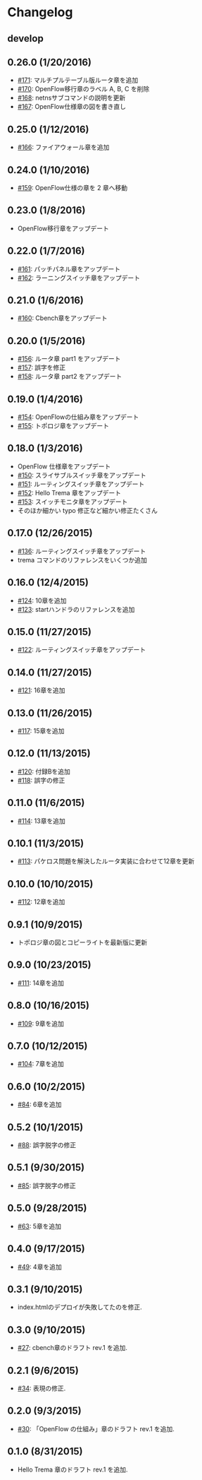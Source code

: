 # Changelog

## develop


## 0.26.0 (1/20/2016)
* [#171](https://github.com/yasuhito/trema-book/pull/171): マルチプルテーブル版ルータ章を追加
* [#170](https://github.com/yasuhito/trema-book/pull/170): OpenFlow移行章のラベル A, B, C を削除
* [#168](https://github.com/yasuhito/trema-book/pull/168): netnsサブコマンドの説明を更新
* [#167](https://github.com/yasuhito/trema-book/pull/167): OpenFlow仕様章の図を書き直し


## 0.25.0 (1/12/2016)
* [#166](https://github.com/yasuhito/trema-book/pull/166): ファイアウォール章を追加


## 0.24.0 (1/10/2016)
* [#159](https://github.com/yasuhito/trema-book/pull/159): OpenFlow仕様の章を 2 章へ移動


## 0.23.0 (1/8/2016)
* OpenFlow移行章をアップデート


## 0.22.0 (1/7/2016)
* [#161](https://github.com/yasuhito/trema-book/pull/161): パッチパネル章をアップデート
* [#162](https://github.com/yasuhito/trema-book/pull/162): ラーニングスイッチ章をアップデート


## 0.21.0 (1/6/2016)
* [#160](https://github.com/yasuhito/trema-book/pull/160): Cbench章をアップデート


## 0.20.0 (1/5/2016)
* [#156](https://github.com/yasuhito/trema-book/pull/156): ルータ章 part1 をアップデート
* [#157](https://github.com/yasuhito/trema-book/pull/157): 誤字を修正
* [#158](https://github.com/yasuhito/trema-book/pull/158): ルータ章 part2 をアップデート


## 0.19.0 (1/4/2016)
* [#154](https://github.com/yasuhito/trema-book/pull/154): OpenFlowの仕組み章をアップデート
* [#155](https://github.com/yasuhito/trema-book/pull/155): トポロジ章をアップデート


## 0.18.0 (1/3/2016)
* OpenFlow 仕様章をアップデート
* [#150](https://github.com/yasuhito/trema-book/pull/150): スライサブルスイッチ章をアップデート
* [#151](https://github.com/yasuhito/trema-book/pull/151): ルーティングスイッチ章をアップデート
* [#152](https://github.com/yasuhito/trema-book/pull/152): Hello Trema 章をアップデート
* [#153](https://github.com/yasuhito/trema-book/pull/153): スイッチモニタ章をアップデート
* そのほか細かい typo 修正など細かい修正たくさん


## 0.17.0 (12/26/2015)
* [#136](https://github.com/yasuhito/trema-book/pull/136): ルーティングスイッチ章をアップデート
* trema コマンドのリファレンスをいくつか追加


## 0.16.0 (12/4/2015)
* [#124](https://github.com/yasuhito/trema-book/pull/124): 10章を追加
* [#123](https://github.com/yasuhito/trema-book/pull/123): startハンドラのリファレンスを追加


## 0.15.0 (11/27/2015)
* [#122](https://github.com/yasuhito/trema-book/pull/122): ルーティングスイッチ章をアップデート


## 0.14.0 (11/27/2015)
* [#121](https://github.com/yasuhito/trema-book/pull/121): 16章を追加


## 0.13.0 (11/26/2015)
* [#117](https://github.com/yasuhito/trema-book/pull/117): 15章を追加


## 0.12.0 (11/13/2015)
* [#120](https://github.com/yasuhito/trema-book/pull/120): 付録Bを追加
* [#118](https://github.com/yasuhito/trema-book/pull/118): 誤字の修正


## 0.11.0 (11/6/2015)
* [#114](https://github.com/yasuhito/trema-book/pull/114): 13章を追加


## 0.10.1 (11/3/2015)
* [#113](https://github.com/yasuhito/trema-book/pull/113): パケロス問題を解決したルータ実装に合わせて12章を更新


## 0.10.0 (10/10/2015)
* [#112](https://github.com/yasuhito/trema-book/pull/112): 12章を追加


## 0.9.1 (10/9/2015)
* トポロジ章の図とコピーライトを最新版に更新


## 0.9.0 (10/23/2015)
* [#111](https://github.com/yasuhito/trema-book/pull/111): 14章を追加


## 0.8.0 (10/16/2015)
* [#109](https://github.com/yasuhito/trema-book/pull/109): 9章を追加


## 0.7.0 (10/12/2015)
* [#104](https://github.com/yasuhito/trema-book/pull/104): 7章を追加


## 0.6.0 (10/2/2015)
* [#84](https://github.com/yasuhito/trema-book/pull/84): 6章を追加


## 0.5.2 (10/1/2015)
* [#88](https://github.com/yasuhito/trema-book/pull/88): 誤字脱字の修正


## 0.5.1 (9/30/2015)
* [#85](https://github.com/yasuhito/trema-book/pull/85): 誤字脱字の修正


## 0.5.0 (9/28/2015)
* [#63](https://github.com/yasuhito/trema-book/pull/63): 5章を追加


## 0.4.0 (9/17/2015)
* [#49](https://github.com/yasuhito/trema-book/pull/49): 4章を追加


## 0.3.1 (9/10/2015)
* index.htmlのデプロイが失敗してたのを修正.


## 0.3.0 (9/10/2015)
* [#27](https://github.com/yasuhito/trema-book/pull/27): cbench章のドラフト rev.1 を追加.


## 0.2.1 (9/6/2015)
* [#34](https://github.com/yasuhito/trema-book/pull/34): 表現の修正.


## 0.2.0 (9/3/2015)
* [#30](https://github.com/yasuhito/trema-book/pull/30): 「OpenFlow の仕組み」章のドラフト rev.1 を追加.


## 0.1.0 (8/31/2015)
* Hello Trema 章のドラフト rev.1 を追加.

